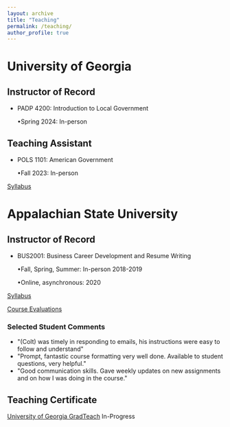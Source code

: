 ```yaml
---
layout: archive
title: "Teaching"
permalink: /teaching/
author_profile: true
---
```


# University of Georgia

## Instructor of Record

- PADP 4200: Introduction to Local Government

  •Spring 2024: In-person

## Teaching Assistant

- POLS 1101: American Government

  •Fall 2023: In-person

[Syllabus](/files/POLS1101Syllabus.pdf)

# Appalachian State University 
## Instructor of Record
- BUS2001: Business Career Development and Resume Writing 

  •Fall, Spring, Summer: In-person 2018-2019   
  
  •Online, asynchronous: 2020 

[Syllabus](/files/BUS2001Syllabus.pdf)

[Course Evaluations](/files/evaluation.pdf)

### Selected Student Comments

- "(Colt) was timely in responding to emails, his instructions were easy to follow and understand"
- "Prompt, fantastic course formatting very well done. Available to student questions, very helpful."
- "Good communication skills. Gave weekly updates on new assignments and on how I was doing in the course."



## Teaching Certificate

[University of Georgia GradTeach](https://www.ctl.uga.edu/grad-student/programs/certificate/) In-Progress



